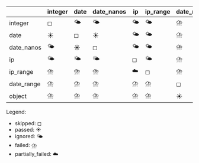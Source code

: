 |            | integer   | date   | date_nanos   | ip   | ip_range   | date_range   | object   |
|------------|-----------|--------|--------------|------|------------|--------------|----------|
| integer    | ◻         | 🌤️     | 🌤️           | 🌤️   | 🌤️         | ⛈️           | ⛈️       |
| date       | ☀️        | ◻      | ☀️           | 🌤️   | 🌤️         | ⛈️           | ⛈️       |
| date_nanos | 🌤️        | ☀️     | ◻            | 🌤️   | 🌤️         | ⛈️           | ⛈️       |
| ip         | 🌤️        | 🌤️     | 🌤️           | ◻    | 🌤️         | ⛈️           | ⛈️       |
| ip_range   | ⛈️        | ⛈️     | ⛈️           | ☁️   | ◻          | ⛈️           | ⛈️       |
| date_range | ⛈️        | ⛈️     | ⛈️           | ⛈️   | ⛈️         | ◻            | ⛈️       |
| object     | ⛈️        | ⛈️     | ⛈️           | ⛈️   | ⛈️         | ☀️           | ◻        |

Legend:
- skipped: ◻
- passed: ☀️
- ignored: 🌤️
- failed: ⛈️
- partially_failed: ☁️